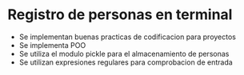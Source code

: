 # Registro de personas en terminal
- Se implementan buenas practicas de codificacion para proyectos
- Se implementa POO
- Se utiliza el modulo pickle para el almacenamiento de personas
- Se utilizan expresiones regulares para comprobacion de entrada